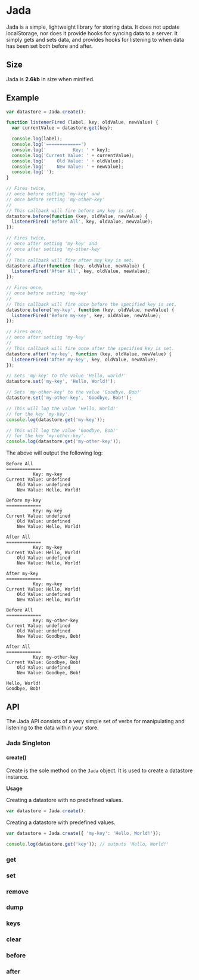# Jada

Jada is a simple, lightweight library for storing data.  It does not update localStorage, nor does it provide hooks for syncing data to a server.  It simply gets and sets data, and provides hooks for listening to when data has been set both before and after.

## Size

Jada is __2.6kb__ in size when minified.

## Example

```js
var datastore = Jada.create();

function listenerFired (label, key, oldValue, newValue) {
  var currentValue = datastore.get(key);

  console.log(label);
  console.log('=============')
  console.log('          Key: ' + key);
  console.log('Current Value: ' + currentValue);
  console.log('    Old Value: ' + oldValue);
  console.log('    New Value: ' + newValue);
  console.log('');
}

// Fires twice,
// once before setting 'my-key' and
// once before setting 'my-other-key'
// 
// This callback will fire before any key is set.
datastore.before(function (key, oldValue, newValue) {
  listenerFired('Before All', key, oldValue, newValue);
});

// Fires twice,
// once after setting 'my-key' and
// once after setting 'my-other-key'
// 
// This callback will fire after any key is set.
datastore.after(function (key, oldValue, newValue) {
  listenerFired('After All', key, oldValue, newValue);
});

// Fires once,
// once before setting 'my-key'
// 
// This callback will fire once before the specified key is set.
datastore.before('my-key', function (key, oldValue, newValue) {
  listenerFired('Before my-key', key, oldValue, newValue);
});

// Fires once,
// once after setting 'my-key'
// 
// This callback will fire once after the specified key is set.
datastore.after('my-key', function (key, oldValue, newValue) {
  listenerFired('After my-key', key, oldValue, newValue);
});

// Sets 'my-key' to the value 'Hello, world!'
datastore.set('my-key', 'Hello, World!');

// Sets 'my-other-key' to the value 'Goodbye, Bob!'
datastore.set('my-other-key', 'Goodbye, Bob!');

// This will log the value 'Hello, World!'
// for the key 'my-key'.
console.log(datastore.get('my-key'));

// This will log the value 'Goodbye, Bob!'
// for the key 'my-other-key'.
console.log(datastore.get('my-other-key'));

```

The above will output the following log:

```
Before All
=============
          Key: my-key
Current Value: undefined
    Old Value: undefined
    New Value: Hello, World!

Before my-key
=============
          Key: my-key
Current Value: undefined
    Old Value: undefined
    New Value: Hello, World!

After All
=============
          Key: my-key
Current Value: Hello, World!
    Old Value: undefined
    New Value: Hello, World!

After my-key
=============
          Key: my-key
Current Value: Hello, World!
    Old Value: undefined
    New Value: Hello, World!

Before All
=============
          Key: my-other-key
Current Value: undefined
    Old Value: undefined
    New Value: Goodbye, Bob!

After All
=============
          Key: my-other-key
Current Value: Goodbye, Bob!
    Old Value: undefined
    New Value: Goodbye, Bob!

Hello, World!
Goodbye, Bob!
```

## API

The Jada API consists of a very simple set of verbs for manipulating and listening to the data within your store.

### Jada Singleton

#### create()

Create is the sole method on the `Jada` object.  It is used to create a datastore instance.

__Usage__

Creating a datastore with no predefined values.

```js
var datastore = Jada.create();
```

Creating a datastore with predefined values.

```js
var datastore = Jada.create({ 'my-key': 'Hello, World!'});

console.log(datastore.get('key')); // outputs 'Hello, World!'
```

### get

### set

### remove

### dump

### keys

### clear

### before

### after